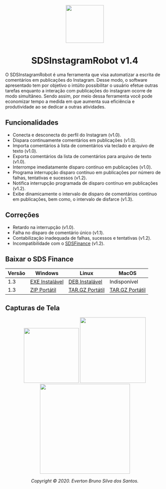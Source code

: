 <p id="simbol" align="center">
	<img src="https://i.imgur.com/cjXRVut.png" height="120px"/>
	<h1 align="center">SDSInstagramRobot v1.4</h1>
</p>

O SDSInstagramRobot é uma ferramenta que visa automatizar a escrita de comentários em publicações do Instagram. Desse modo, o software apresentado tem por objetivo o intúito possibilitar o usuário efetue outras tarefas enquanto a interação com publicações do instagram ocorre de modo simultâneo. Sendo assim, por meio dessa ferramenta você pode economizar tempo a medida em que aumenta sua eficiência e produtividade ao se dedicar a outras atividades.

## Funcionalidades
- Conecta e desconecta do perfil do Instagram (v1.0).
- Dispara continuamente comentários em publicações (v1.0).
- Importa comentários à lista de comentários via teclado e arquivo de texto (v1.0).
- Exporta comentários da lista de comentários para arquivo de texto (v1.0).
- Interrompe imediatamente disparo contínuo em publicações (v1.0).
- Programa interrupção disparo contínuo em publicações por número de falhas, tentativas e sucessos (v1.2).
- Notifica interrupção programada de disparo contínuo em publicações (v1.2).
- Exibe dinamicamente o intervalo de disparo de comentários contínuo em publicações, bem como, o intervalo de disfarce (v1.3).

## Correções
- Retardo na interrupção (v1.0).
- Falha no disparo de comentário único (v1.1).
- Contabilização inadequada de falhas, sucessos e tentativas (v1.2).
- Incompatibilidade com o [SDSFinance][01] (v1.2).

## Baixar o SDS Finance

| Versão | Windows | Linux | MacOS |
| --- | --- | --- | --- |
| 1.3 | [EXE Instalável][100] | [DEB Instalável][200] | Indisponível |
| 1.3 | [ZIP Portátil][101] | [TAR.GZ Portátil][201] | [TAR.GZ Portátil][301] |

## Capturas de Tela

<p id="simbol" align="center">
	<img src="https://media.giphy.com/media/7120mApt6ZTDWglVTw/giphy.gif" height="174px"/>
	<img src="https://i.imgur.com/1Epwvld.png" height="208px"/>
	<img src="https://i.imgur.com/ekYlZQZ.png" height="285px"/>
</p>

[//]: #DownloadFile
[100]: https://github.com/evertonbrunosds/SDSInstagramRobot/releases/download/v1.3/SDSIR-Windows-setup-32and64.exe
[101]: https://github.com/evertonbrunosds/SDSInstagramRobot/releases/download/v1.3/SDSIR-Windows-portable-32and64.zip
[200]: https://github.com/evertonbrunosds/SDSInstagramRobot/releases/download/v1.3/SDSIR-Linux-setup-32and64.deb
[201]: https://github.com/evertonbrunosds/SDSInstagramRobot/releases/download/v1.3/SDSIR-Linux-portable-32and64.tar.gz
[301]: https://github.com/evertonbrunosds/SDSInstagramRobot/releases/download/v1.3/SDSIR-MacOS-portable.tar.gz

[//]: #URL
[01]: https://github.com/evertonbrunosds/SDSFinance

<p align="center"><em> Copyright © 2020. Everton Bruno Silva dos Santos. </em></p>
